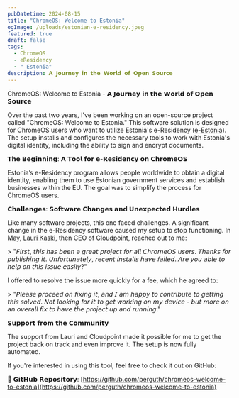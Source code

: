 ```yaml
---
pubDatetime: 2024-08-15
title: "ChromeOS: Welcome to Estonia"
ogImage: /uploads/estonian-e-residency.jpeg
featured: true
draft: false
tags:
  - ChromeOS
  - eResidency
  - " Estonia"
description: 𝗔 𝗝𝗼𝘂𝗿𝗻𝗲𝘆 𝗶𝗻 𝘁𝗵𝗲 𝗪𝗼𝗿𝗹𝗱 𝗼𝗳 𝗢𝗽𝗲𝗻 𝗦𝗼𝘂𝗿𝗰𝗲
---
```

ChromeOS: Welcome to Estonia - 𝗔 𝗝𝗼𝘂𝗿𝗻𝗲𝘆 𝗶𝗻 𝘁𝗵𝗲 𝗪𝗼𝗿𝗹𝗱 𝗼𝗳 𝗢𝗽𝗲𝗻 𝗦𝗼𝘂𝗿𝗰𝗲

Over the past two years, I've been working on an open-source project called "ChromeOS: Welcome to Estonia." This software solution is designed for ChromeOS users who want to utilize Estonia's e-Residency ([e-Estonia](https://www.linkedin.com/company/e-estonia/)). The setup installs and configures the necessary tools to work with Estonia's digital identity, including the ability to sign and encrypt documents.

𝗧𝗵𝗲 𝗕𝗲𝗴𝗶𝗻𝗻𝗶𝗻𝗴: 𝗔 𝗧𝗼𝗼𝗹 𝗳𝗼𝗿 𝗲-𝗥𝗲𝘀𝗶𝗱𝗲𝗻𝗰𝘆 𝗼𝗻 𝗖𝗵𝗿𝗼𝗺𝗲𝗢𝗦

Estonia’s e-Residency program allows people worldwide to obtain a digital identity, enabling them to use Estonian government services and establish businesses within the EU. The goal was to simplify the process for ChromeOS users.

𝗖𝗵𝗮𝗹𝗹𝗲𝗻𝗴𝗲𝘀: 𝗦𝗼𝗳𝘁𝘄𝗮𝗿𝗲 𝗖𝗵𝗮𝗻𝗴𝗲𝘀 𝗮𝗻𝗱 𝗨𝗻𝗲𝘅𝗽𝗲𝗰𝘁𝗲𝗱 𝗛𝘂𝗿𝗱𝗹𝗲𝘀

Like many software projects, this one faced challenges. A significant change in the e-Residency software caused my setup to stop functioning. In May, [Lauri Kaski](https://www.linkedin.com/in/laurikaski/), then CEO of [Cloudpoint](https://www.linkedin.com/company/cloudpoint-oy/), reached out to me:

\> "𝘍𝘪𝘳𝘴𝘵, 𝘵𝘩𝘪𝘴 𝘩𝘢𝘴 𝘣𝘦𝘦𝘯 𝘢 𝘨𝘳𝘦𝘢𝘵 𝘱𝘳𝘰𝘫𝘦𝘤𝘵 𝘧𝘰𝘳 𝘢𝘭𝘭 𝘊𝘩𝘳𝘰𝘮𝘦𝘖𝘚 𝘶𝘴𝘦𝘳𝘴. 𝘛𝘩𝘢𝘯𝘬𝘴 𝘧𝘰𝘳 𝘱𝘶𝘣𝘭𝘪𝘴𝘩𝘪𝘯𝘨 𝘪𝘵. 𝘜𝘯𝘧𝘰𝘳𝘵𝘶𝘯𝘢𝘵𝘦𝘭𝘺, 𝘳𝘦𝘤𝘦𝘯𝘵 𝘪𝘯𝘴𝘵𝘢𝘭𝘭𝘴 𝘩𝘢𝘷𝘦 𝘧𝘢𝘪𝘭𝘦𝘥. 𝘈𝘳𝘦 𝘺𝘰𝘶 𝘢𝘣𝘭𝘦 𝘵𝘰 𝘩𝘦𝘭𝘱 𝘰𝘯 𝘵𝘩𝘪𝘴 𝘪𝘴𝘴𝘶𝘦 𝘦𝘢𝘴𝘪𝘭𝘺?"

I offered to resolve the issue more quickly for a fee, which he agreed to:

\> "𝘗𝘭𝘦𝘢𝘴𝘦 𝘱𝘳𝘰𝘤𝘦𝘦𝘥 𝘰𝘯 𝘧𝘪𝘹𝘪𝘯𝘨 𝘪𝘵, 𝘢𝘯𝘥 𝘐 𝘢𝘮 𝘩𝘢𝘱𝘱𝘺 𝘵𝘰 𝘤𝘰𝘯𝘵𝘳𝘪𝘣𝘶𝘵𝘦 𝘵𝘰 𝘨𝘦𝘵𝘵𝘪𝘯𝘨 𝘵𝘩𝘪𝘴 𝘴𝘰𝘭𝘷𝘦𝘥. 𝘕𝘰𝘵 𝘭𝘰𝘰𝘬𝘪𝘯𝘨 𝘧𝘰𝘳 𝘪𝘵 𝘵𝘰 𝘨𝘦𝘵 𝘸𝘰𝘳𝘬𝘪𝘯𝘨 𝘰𝘯 𝘮𝘺 𝘥𝘦𝘷𝘪𝘤𝘦 - 𝘣𝘶𝘵 𝘮𝘰𝘳𝘦 𝘰𝘯 𝘢𝘯 𝘰𝘷𝘦𝘳𝘢𝘭𝘭 𝘧𝘪𝘹 𝘵𝘰 𝘩𝘢𝘷𝘦 𝘵𝘩𝘦 𝘱𝘳𝘰𝘫𝘦𝘤𝘵 𝘶𝘱 𝘢𝘯𝘥 𝘳𝘶𝘯𝘯𝘪𝘯𝘨."

𝗦𝘂𝗽𝗽𝗼𝗿𝘁 𝗳𝗿𝗼𝗺 𝘁𝗵𝗲 𝗖𝗼𝗺𝗺𝘂𝗻𝗶𝘁𝘆

The support from Lauri and Cloudpoint made it possible for me to get the project back on track and even improve it. The setup is now fully automated.

If you're interested in using this tool, feel free to check it out on GitHub:

🔗 𝗚𝗶𝘁𝗛𝘂𝗯 𝗥𝗲𝗽𝗼𝘀𝗶𝘁𝗼𝗿𝘆: [https://github.com/perguth/chromeos-welcome-to-estonia](https://github.com/perguth/chromeos-welcome-to-estonia)